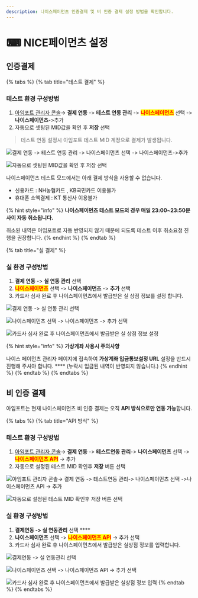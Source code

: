 ```yaml
---
description: 나이스페이먼츠 인증결제 및 비 인증 결제 설정 방법을 확인합니다.
---
```


# ⌨ NICE페이먼츠 설정

## 인증**결제**

{% tabs %}
{% tab title="테스트 결제" %}
### 테스트 환경 구성방법

1. [아임포트 관리자 콘솔](https://admin.iamport.kr/)→ **결제 연동** -> **테스트 연동 관리** -> <mark style="color:red;">**나이스페이먼츠**</mark> 선택 -> **나이스페이먼츠**->추가
2. 자동으로 셋팅된 MID값을 확인 후 **저장** 선택&#x20;



> 테스트 연동 설정시 아임포트 테스트 MID 계정으로 결제가 발생됩니다.



![결제 연동 -> 테스트 연동 관리 -> 나이스페이먼츠 선택 -> 나이스페이먼츠->추가](<../../../.gitbook/assets/image (5) (1).png>)

![자동으로 셋팅된 MID값을 확인 후 저장 선택 ](<../../../.gitbook/assets/image (20).png>)

나이스페이먼츠 테스트 모드에서는 아래 결제 방식을 사용할 수 없습니다.&#x20;

* &#x20;신용카드 : NH농협카드 , KB국민카드 이용불가&#x20;
* &#x20;휴대폰 소액결제 : KT 통신사 이용불가

{% hint style="info" %}
**나이스페이먼츠 테스트 모드의 경우 매일 23:00\~23:50분 사이 자동 취소됩니다.**

취소된 내역은 아임포트로 자동 반영되지 않기 때문에 되도록 테스트 이후 취소요청 진행을 권장합니다.
{% endhint %}
{% endtab %}

{% tab title="실 결제" %}
### **실** 환경 구성방법

1. **결제 연동** -> **실 연동 관리** 선택&#x20;
2. <mark style="color:red;">**나이스페이먼츠**</mark> 선택 -> **나이스페이먼츠** -> **추가** 선택
3. 카드사 심사 완료 후 나이스페이먼츠에서 발급받은 실 상점 정보를 설정 합니다.



![결제 연동 -> 실 연동 관리 선택 ](<../../../.gitbook/assets/image (3) (1) (1).png>)

![나이스페이먼츠 선택 -> 나이스페이먼츠 -> 추가 선택](<../../../.gitbook/assets/image (1) (3).png>)

![카드사 심사 완료 후 나이스페이먼츠에서 발급받은 실 상점 정보 설정](<../../../.gitbook/assets/image (3) (1).png>)

{% hint style="info" %}
**가상게좌 사용시 주의사항**

나이스 페이먼츠 관리자 페이지에 접속하여 **가상계좌 입금통보설정 URL** 설정을 반드시 진행해 주셔야 합니다. **** (누락시 입금된 내역이 반영되지 않습니다.)
{% endhint %}
{% endtab %}
{% endtabs %}

## 비 인증 결제

아임포트는 현재 나이스페이먼츠 비 인증 결제는 오직 **API 방식으로만 연동 가능**합니다.&#x20;

{% tabs %}
{% tab title="API 방식" %}
### 테스트 환경 구성방법

1. [아임포트 관리자 콘솔](https://admin.iamport.kr/)→ **결제 연동** -> **테스트연동 관리**-> **나이스페이먼츠** 선택 -><mark style="color:red;">**나이스페이먼츠 API**</mark> -> 추가&#x20;
2. 자동으로 설정된 테스트 MID 확인후 **저장** 버튼 선택&#x20;

![아임포트 관리자 콘솔→ 결제 연동 -> 테스트연동 관리-> 나이스페이먼츠 선택 ->나이스페이먼츠 API -> 추가](<../../../.gitbook/assets/image (1) (4).png>)

![자동으로 설정된 테스트 MID 확인후 저장 버튼 선택](<../../../.gitbook/assets/image (2) (1).png>)

###

### 실  환경 구성방법

1. **결제연동 -> 실 연동관리** 선택 ****&#x20;
2. **나이스페이먼츠** 선택 -> <mark style="color:red;">**나이스페이먼츠 API**</mark> -> 추가 선택&#x20;
3. 카드사 심사 완료 후 나이스페이먼츠에서 발급받은 실상점 정보를 입력합니다.



![결제연동 -> 실 연동관리 선택](<../../../.gitbook/assets/image (15).png>)

![나이스페이먼츠 선택 -> 나이스페이먼츠 API -> 추가 선택 ](<../../../.gitbook/assets/image (34).png>)

![카드사 심사 완료 후 나이스페이먼츠에서 발급받은 실상점 정보 입력](<../../../.gitbook/assets/image (36).png>)
{% endtab %}
{% endtabs %}

